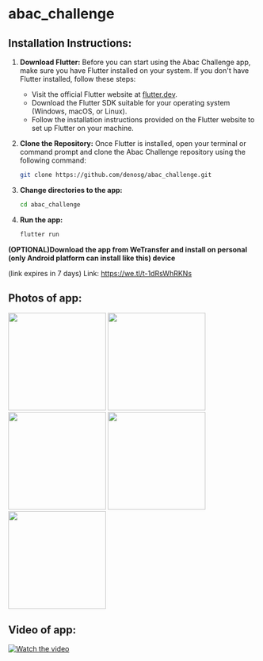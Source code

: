 # abac_challenge

## Installation Instructions:

1. **Download Flutter:**
   Before you can start using the Abac Challenge app, make sure you have Flutter installed on your system. If you don't have Flutter installed, follow these steps:
   
   - Visit the official Flutter website at [flutter.dev](https://flutter.dev).
   - Download the Flutter SDK suitable for your operating system (Windows, macOS, or Linux).
   - Follow the installation instructions provided on the Flutter website to set up Flutter on your machine.

2. **Clone the Repository:**
   Once Flutter is installed, open your terminal or command prompt and clone the Abac Challenge repository using the following command:
   
   ```bash
   git clone https://github.com/denosg/abac_challenge.git

3. **Change directories to the app:**

   ```bash
   cd abac_challenge
   
4. **Run the app:**

   ```bash
   flutter run

**(OPTIONAL)Download the app from WeTransfer and install on personal (only Android platform can install like this) device**

(link expires in 7 days)
Link: https://we.tl/t-1dRsWhRKNs


## Photos of app:

<img src="https://github.com/denosg/abac_challenge/assets/81863134/274e00ed-92ef-40f5-835d-5cbebab32745.png" width="197"> <img src="https://github.com/denosg/abac_challenge/assets/81863134/d32ebb93-80c3-408a-8d28-7039ff579658.png" width="197"> <img src="https://github.com/denosg/abac_challenge/assets/81863134/fa61c2e4-bba7-47e9-a6d9-d3b22214d902.png" width="197"> <img src="https://github.com/denosg/abac_challenge/assets/81863134/3b5c4644-b372-41c6-b715-be816e9520e4.png" width="197"> <img src="https://github.com/denosg/abac_challenge/assets/81863134/07e9a2ca-ad5b-4acd-b040-2d1c7b3715fa.png" width="197">

## Video of app:

[![Watch the video](https://img.youtube.com/vi/0j21QR3d320/0.jpg)](https://www.youtube.com/watch?v=0j21QR3d320)


